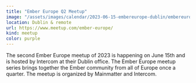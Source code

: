 ```yaml
---
title: "Ember Europe Q2 Meetup"
image: "/assets/images/calendar/2023-06-15-embereurope-dublin/embereurope.png"
location: Dublin & remote
url: https://www.meetup.com/ember-europe/
kind: meetup
color: purple
---
```


The second Ember Europe meetup of 2023 is happening on June 15th and is hosted
by Intercom at their Dublin office. The Ember Europe meetup series brings
together the Ember community from all of Europe once a quarter. The meetup is
organized by Mainmatter and Intercom.
